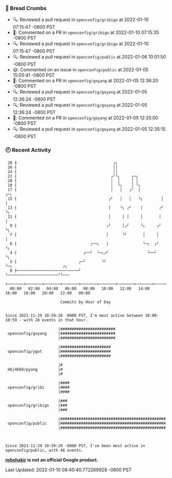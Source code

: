 ### 🍞 Bread Crumbs

 * 🔍: Reviewed a pull request in  `openconfig/gribigo` at 2022-01-10 07:15:47 -0800 PST
 * 💬: Commented on a PR in  `openconfig/gribigo` at 2022-01-10 07:15:35 -0800 PST
 * 🔍: Reviewed a pull request in  `openconfig/gribigo` at 2022-01-10 07:15:47 -0800 PST
 * 🔍: Reviewed a pull request in  `openconfig/public` at 2022-01-06 10:01:50 -0800 PST
 * 😃: Commented on an issue in `openconfig/public` at 2022-01-05 15:05:41 -0800 PST
 * 💬: Commented on a PR in  `openconfig/goyang` at 2022-01-05 12:36:20 -0800 PST
 * 🔍: Reviewed a pull request in  `openconfig/goyang` at 2022-01-05 12:36:24 -0800 PST
 * 🔍: Reviewed a pull request in  `openconfig/goyang` at 2022-01-05 12:36:24 -0800 PST
 * 💬: Commented on a PR in  `openconfig/goyang` at 2022-01-05 12:35:00 -0800 PST
 * 🔍: Reviewed a pull request in  `openconfig/goyang` at 2022-01-05 12:35:15 -0800 PST

### 🕘 Recent Activity
```
 28 ┼                                          ╭╮
 26 ┤                                          ││
 24 ┤                                          ││
 22 ┤                                         ╭╯╰╮     ╭─╮
 20 ┤                                         │  │     │ │
 18 ┤                                         │  ╰╮    │ ╰╮
 17 ┤                                         │   │   ╭╯  │         ╭─╮
 15 ┤                                        ╭╯   │   │   ╰╮        │ │
 13 ┤                                        │    ╰╮ ╭╯    │       ╭╯ ╰╮
 11 ┤                                        │     │ │     │       │   │
  9 ┤                                       ╭╯     │╭╯     ╰╮     ╭╯   ╰╮
  7 ┤                                       │      ╰╯       │     │     │
  6 ┤                                ╭──╮   │               ╰─╮  ╭╯     ╰╮
  4 ┤                             ╭──╯  ╰─╮╭╯                 ╰──╯       ╰╮
  2 ┤                           ╭─╯       ╰╯                              ╰─╮                      ╭╮
  0 ┼───────────────────────────╯                                           ╰──────────────────────╯╰───
    +───────+───────+───────+───────+───────+───────+───────+───────+───────+───────+───────+───────+────
  00:00   02:00   04:00   06:00   08:00   10:00   12:00   14:00   16:00   18:00   20:00   22:00   00:00   

						Commits by Hour of Day


Since 2021-11-29 10:59:20 -0800 PST, I'm most active between 10:00-10:59 - with 28 events in that hour.

```



```
                       |########################
 openconfig/goyang     |########################
                       |########################

                       |######################
 openconfig/ygot       |######################
                       |######################

                       |#
 mbj4668/pyang         |#
                       |#

                       |####
 openconfig/gribi      |####
                       |####

                       |###
 openconfig/gribigo    |###
                       |###

                       |##############################################
 openconfig/public     |##############################################
                       |##############################################



Since 2021-11-29 10:59:20 -0800 PST, I've been most active in openconfig/public, with 46 events.

```
**[robshakir](mailto:robjs@google.com) is not an official Google product.**  


Last Updated: 2022-01-10 08:40:40.772269928 -0800 PST
